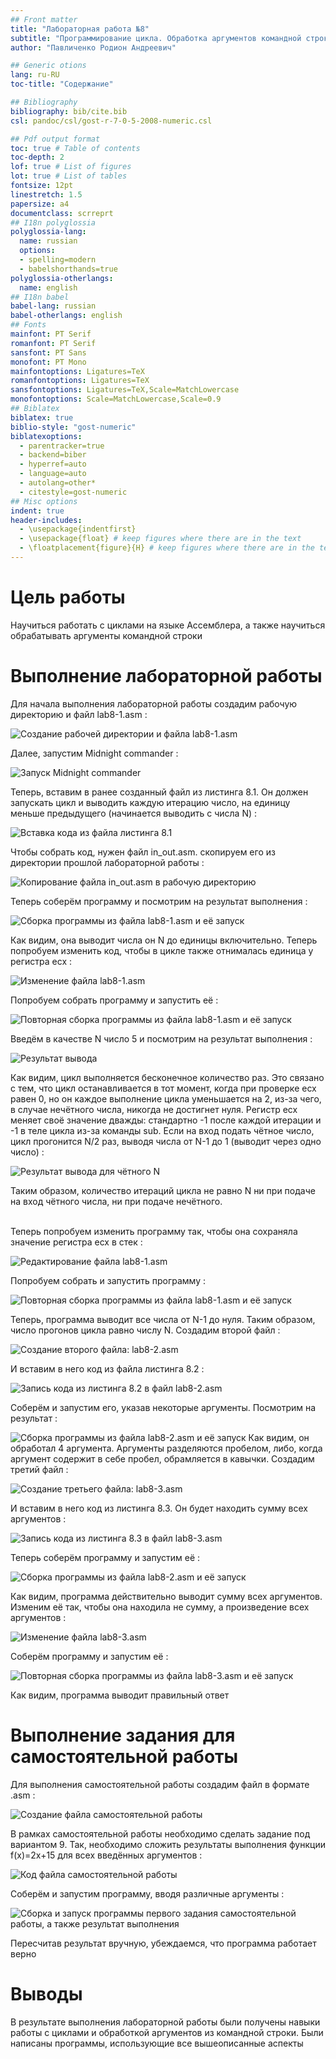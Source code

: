```yaml
---
## Front matter
title: "Лабораторная работа №8"
subtitle: "Программирование цикла. Обработка аргументов командной строки"
author: "Павличенко Родион Андреевич"

## Generic otions
lang: ru-RU
toc-title: "Содержание"

## Bibliography
bibliography: bib/cite.bib
csl: pandoc/csl/gost-r-7-0-5-2008-numeric.csl

## Pdf output format
toc: true # Table of contents
toc-depth: 2
lof: true # List of figures
lot: true # List of tables
fontsize: 12pt
linestretch: 1.5
papersize: a4
documentclass: scrreprt
## I18n polyglossia
polyglossia-lang:
  name: russian
  options:
  - spelling=modern
  - babelshorthands=true
polyglossia-otherlangs:
  name: english
## I18n babel
babel-lang: russian
babel-otherlangs: english
## Fonts
mainfont: PT Serif
romanfont: PT Serif
sansfont: PT Sans
monofont: PT Mono
mainfontoptions: Ligatures=TeX
romanfontoptions: Ligatures=TeX
sansfontoptions: Ligatures=TeX,Scale=MatchLowercase
monofontoptions: Scale=MatchLowercase,Scale=0.9
## Biblatex
biblatex: true
biblio-style: "gost-numeric"
biblatexoptions:
  - parentracker=true
  - backend=biber
  - hyperref=auto
  - language=auto
  - autolang=other*
  - citestyle=gost-numeric
## Misc options
indent: true
header-includes:
  - \usepackage{indentfirst}
  - \usepackage{float} # keep figures where there are in the text
  - \floatplacement{figure}{H} # keep figures where there are in the text
---
```


# Цель работы

Научиться работать с циклами на языке Ассемблера, а также научиться обрабатывать аргументы командной строки

# Выполнение лабораторной работы

Для начала выполнения лабораторной работы создадим рабочую директорию и файл lab8-1.asm :

![Создание рабочей директории и файла lab8-1.asm](image/8-1.png)

Далее, запустим Midnight commander :

![Запуск Midnight commander](image/8-2.png)

Теперь, вставим в ранее созданный файл из листинга 8.1. Он должен запускать цикл и выводить каждую итерацию число, на единицу меньше предыдущего (начинается выводить с числа N) :

![Вставка кода из файла листинга 8.1](image/8-3.jpg)

Чтобы собрать код, нужен файл in_out.asm. скопируем его из директории прошлой лабораторной работы :

![Копирование файла in_out.asm в рабочую директорию](image/8-4.jpg)

Теперь соберём программу и посмотрим на результат выполнения :

![Сборка программы из файла lab8-1.asm и её запуск](image/8-5.jpg)

Как видим, она выводит числа он N до единицы включительно. Теперь попробуем изменить код, чтобы в цикле также отнималась единица у регистра ecx :

![Изменение файла lab8-1.asm](image/8-6.jpg)

Попробуем собрать программу и запустить её :

![Повторная сборка программы из файла lab8-1.asm и её запуск](image/8-7.jpg)

Введём в качестве N число 5 и посмотрим на результат выполнения :

![Результат вывода](image/8-8.jpg)

Как видим, цикл выполняется бесконечное количество раз. Это связано с тем, что цикл останавливается в тот момент, когда при проверке ecx равен 0, но он каждое выполнение цикла уменьшается на 2, из-за чего, в случае нечётного числа, никогда не достигнет нуля. Регистр ecx меняет своё значение дважды: стандартно -1 после каждой итерации и -1 в теле цикла из-за команды sub. Если на вход подать чётное число, цикл прогонится N/2 раз, выводя числа от N-1 до 1 (выводит через одно число) :

![Результат вывода для чётного N](image/8-9.jpg)

 Таким образом, количество итераций цикла не равно N ни при подаче на вход чётного числа, ни при подаче нечётного.
<p><br>Теперь попробуем изменить программу так, чтобы она сохраняла значение регистра ecx в стек :

![Редактирование файла lab8-1.asm](image/8-10.jpg)

Попробуем собрать и запустить программу :

![Повторная сборка программы из файла lab8-1.asm и её запуск](image/8-11.jpg)

Теперь, программа выводит все числа от N-1 до нуля. Таким образом, число прогонов цикла равно числу N. Создадим второй файл :

![Создание второго файла: lab8-2.asm](image/8-12.jpg)

И вставим в него код из файла листинга 8.2 :

![Запись кода из листинга 8.2 в файл lab8-2.asm](image/8-13.jpg)

Соберём и запустим его, указав некоторые аргументы. Посмотрим на результат :

![Сборка программы из файла lab8-2.asm и её запуск](image/8-14.jpg)
Как видим, он обработал 4 аргумента. Аргументы разделяются пробелом, либо, когда аргумент содержит в себе пробел, обрамляется в кавычки. Создадим третий файл :

![Создание третьего файла: lab8-3.asm](image/8-15.jpg)

И вставим в него код из листинга 8.3. Он будет находить сумму всех аргументов :

![Запись кода из листинга 8.3 в файл lab8-3.asm](image/8-16.jpg)

Теперь соберём программу и запустим её :

![Сборка программы из файла lab8-2.asm и её запуск](image/8-17.jpg)

Как видим, программа действительно выводит сумму всех аргументов. Изменим её так, чтобы она находила не сумму, а произведение всех аргументов :

![Изменение файла lab8-3.asm](image/8-18.jpg)

Соберём программу и запустим её :

![Повторная сборка программы из файла lab8-3.asm и её запуск](image/8-19.jpg)

Как видим, программа выводит правильный ответ

# Выполнение задания для самостоятельной работы

Для выполнения самостоятельной работы создадим файл в формате .asm :

![Создание файла самостоятельной работы](image/8-20.jpg)

В рамках самостоятельной работы необходимо сделать задание под вариантом 9. Так, необходимо сложить результаты выполнения функции f(x)=2x+15 для всех введённых аргументов :

![Код файла самостоятельной работы](image/8-21.jpg)

Соберём и запустим программу, вводя различные аргументы :

![Сборка и запуск программы первого задания самостоятельной работы, а также результат выполнения](image/8-22.jpg)

Пересчитав результат вручную, убеждаемся, что программа работает верно

# Выводы

В результате выполнения лабораторной работы были получены навыки работы с циклами и обработкой аргументов из командной строки. Были написаны программы, использующие все вышеописанные аспекты
